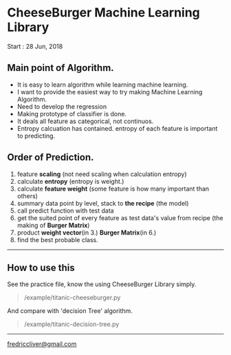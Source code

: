 # CheeseBurger Machine Learning Library

Start : 28 Jun, 2018

## Main point of Algorithm.
- It is easy to learn algorithm while learning machine learning.
- I want to provide the easiest way to try making Machine Learning Algorithm.
- Need to develop the regression
- Making prototype of classifier is done.
- It deals all feature as categorical, not continuos.
- Entropy calcuation has contained. entropy of each feature is important to predicting.

## Order of Prediction.

1. feature **scaling** (not need scaling when calculation entropy)
2. calculate **entropy** (entropy is weight.)
3. calculate **feature weight** (some feature is how many important than others)
4. summary data point by level, stack to **the recipe** (the model)
5. call predict function with test data
6. get the suited point of every feature as test data's value from recipe (the making of **Burger Matrix**)
7. product **weight vector**(in 3.) **Burger Matrix**(in 6.)
8. find the best probable class.

---

## How to use this

See the practice file, know the using CheeseBurger Library simply.
> /example/titanic-cheeseburger.py

And compare with 'decision Tree' algorithm.
> /example/titanic-decision-tree.py

---

fredriccliver@gmail.com